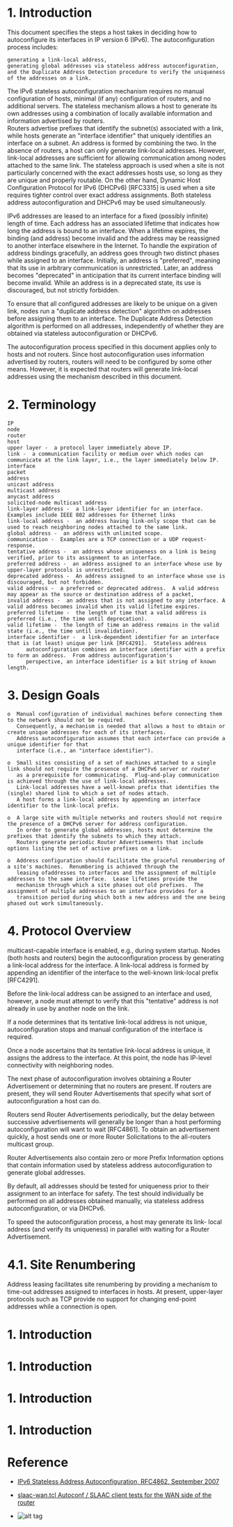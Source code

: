 # 1.  Introduction
This document specifies the steps a host takes in deciding how to autoconfigure its interfaces in IP version 6 (IPv6).
The autoconfiguration process includes:
```
generating a link-local address,
generating global addresses via stateless address autoconfiguration,
and the Duplicate Address Detection procedure to verify the uniqueness of the addresses on a link.
```
The IPv6 stateless autoconfiguration mechanism requires no manual configuration of hosts, minimal (if any) configuration of routers, and no additional servers.
The stateless mechanism allows a host to generate its own addresses using a combination of locally available information and information advertised by routers.  
Routers advertise prefixes that identify the subnet(s) associated with a link, while hosts generate an "interface identifier" that uniquely identifies an interface on a subnet.  An address is formed by combining the two.
In the absence of routers, a host can only generate link-local addresses.  However, link-local addresses are sufficient for allowing  communication among nodes attached to the same link.
The stateless approach is used when a site is not particularly concerned with the exact addresses hosts use, so long as they are unique and properly routable.  On the other hand, Dynamic Host Configuration Protocol for IPv6 (DHCPv6) [RFC3315] is used when a site requires tighter control over exact address assignments.  Both stateless address autoconfiguration and DHCPv6 may be used simultaneously.

IPv6 addresses are leased to an interface for a fixed (possibly infinite) length of time.  Each address has an associated lifetime that indicates how long the address is bound to an interface.
When a lifetime expires, the binding (and address) become invalid and the address may be reassigned to another interface elsewhere in the Internet.
To handle the expiration of address bindings gracefully, an address goes through two distinct phases while assigned to an interface.
Initially, an address is "preferred", meaning that its use in arbitrary communication is unrestricted.  Later, an address becomes "deprecated" in anticipation that its current interface binding will become invalid.  While an address is in a deprecated  state, its use is discouraged, but not strictly forbidden.

To ensure that all configured addresses are likely to be unique on a given link, nodes run a "duplicate address detection" algorithm on  addresses before assigning them to an interface.  The Duplicate Address Detection algorithm is performed on all addresses, independently of whether they are obtained via stateless autoconfiguration or DHCPv6.

The autoconfiguration process specified in this document applies only to hosts and not routers.
Since host autoconfiguration uses information advertised by routers, routers will need to be configured by some other means.  However, it is expected that routers will generate link-local addresses using the mechanism described in this document.

# 2.  Terminology
```
IP
node
router
host
upper layer -  a protocol layer immediately above IP.
link -  a communication facility or medium over which nodes can communicate at the link layer, i.e., the layer immediately below IP.
interface
packet
address
unicast address
multicast address
anycast address
solicited-node multicast address
link-layer address -  a link-layer identifier for an interface. Examples include IEEE 802 addresses for Ethernet links
link-local address -  an address having link-only scope that can be used to reach neighboring nodes attached to the same link.
global address -  an address with unlimited scope.
communication -  Examples are a TCP connection or a UDP request-response.
tentative address -  an address whose uniqueness on a link is being verified, prior to its assignment to an interface.
preferred address -  an address assigned to an interface whose use by upper-layer protocols is unrestricted.
deprecated address -  An address assigned to an interface whose use is discouraged, but not forbidden.
valid address -  a preferred or deprecated address.  A valid address may appear as the source or destination address of a packet,
invalid address -  an address that is not assigned to any interface. A valid address becomes invalid when its valid lifetime expires.
preferred lifetime -  the length of time that a valid address is preferred (i.e., the time until deprecation).
valid lifetime -  the length of time an address remains in the valid state (i.e., the time until invalidation).
interface identifier -  a link-dependent identifier for an interface that is (at least) unique per link [RFC4291].  Stateless address
      autoconfiguration combines an interface identifier with a prefix to form an address.  From address autoconfiguration's
      perspective, an interface identifier is a bit string of known length.
```
# 3.  Design Goals
```
o  Manual configuration of individual machines before connecting them to the network should not be required.
   Consequently, a mechanism is needed that allows a host to obtain or create unique addresses for each of its interfaces.     
   Address autoconfiguration assumes that each interface can provide a unique identifier for that
   interface (i.e., an "interface identifier").

o  Small sites consisting of a set of machines attached to a single link should not require the presence of a DHCPv6 server or router
   as a prerequisite for communicating.  Plug-and-play communication is achieved through the use of link-local addresses.
   Link-local addresses have a well-known prefix that identifies the (single) shared link to which a set of nodes attach.     
   A host forms a link-local address by appending an interface identifier to the link-local prefix.
      
o  A large site with multiple networks and routers should not require the presence of a DHCPv6 server for address configuration.
   In order to generate global addresses, hosts must determine the prefixes that identify the subnets to which they attach.  
   Routers generate periodic Router Advertisements that include options listing the set of active prefixes on a link.

o  Address configuration should facilitate the graceful renumbering of a site's machines.  Renumbering is achieved through the
   leasing ofaddresses to interfaces and the assignment of multiple addresses to the same interface.  Lease lifetimes provide the
   mechanism through which a site phases out old prefixes.  The assignment of multiple addresses to an interface provides for a
   transition period during which both a new address and the one being phased out work simultaneously.
```
# 4.  Protocol Overview
multicast-capable interface is enabled, e.g., during system startup. Nodes (both hosts and routers) begin the autoconfiguration process by generating a link-local address for the interface.  A link-local address is formed by appending an identifier of the interface to the well-known link-local prefix [RFC4291].

Before the link-local address can be assigned to an interface and used, however, a node must attempt to verify that this "tentative" address is not already in use by another node on the link.

If a node determines that its tentative link-local address is not unique, autoconfiguration stops and manual configuration of the interface is required.

Once a node ascertains that its tentative link-local address is unique, it assigns the address to the interface.  At this point, the node has IP-level connectivity with neighboring nodes.

The next phase of autoconfiguration involves obtaining a Router Advertisement or determining that no routers are present.  If routers are present, they will send Router Advertisements that specify what sort of autoconfiguration a host can do.

Routers send Router Advertisements periodically, but the delay between successive advertisements will generally be longer than a host performing autoconfiguration will want to wait [RFC4861].  To obtain an advertisement quickly, a host sends one or more Router Solicitations to the all-routers multicast group.

Router Advertisements also contain zero or more Prefix Information options that contain information used by stateless address autoconfiguration to generate global addresses.

By default, all addresses should be tested for uniqueness prior to their assignment to an interface for safety.  The test should individually be performed on all addresses obtained manually, via stateless address autoconfiguration, or via DHCPv6.

To speed the autoconfiguration process, a host may generate its link- local address (and verify its uniqueness) in parallel with waiting for a Router Advertisement.

# 4.1.  Site Renumbering
Address leasing facilitates site renumbering by providing a mechanism to time-out addresses assigned to interfaces in hosts.  At present, upper-layer protocols such as TCP provide no support for changing end-point addresses while a connection is open.

# 1.  Introduction
# 1.  Introduction
# 1.  Introduction
# 1.  Introduction

Reference
==============================
* [IPv6 Stateless Address Autoconfiguration, RFC4862, September 2007](https://tools.ietf.org/html/rfc4862)
* [slaac-wan.tcl  Autoconf / SLAAC client tests for the WAN side of the router](https://support.qacafe.com/test-summary/ipv6-test-summary/#slaac-wan.tcl)

* []()
![alt tag]()
